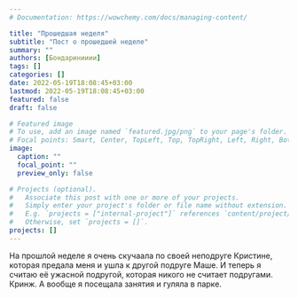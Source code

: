 ```yaml
---
# Documentation: https://wowchemy.com/docs/managing-content/

title: "Прошедшая неделя"
subtitle: "Пост о прошедшей неделе"
summary: ""
authors: [Бондаринииии]
tags: []
categories: []
date: 2022-05-19T18:08:45+03:00
lastmod: 2022-05-19T18:08:45+03:00
featured: false
draft: false

# Featured image
# To use, add an image named `featured.jpg/png` to your page's folder.
# Focal points: Smart, Center, TopLeft, Top, TopRight, Left, Right, BottomLeft, Bottom, BottomRight.
image:
  caption: ""
  focal_point: ""
  preview_only: false

# Projects (optional).
#   Associate this post with one or more of your projects.
#   Simply enter your project's folder or file name without extension.
#   E.g. `projects = ["internal-project"]` references `content/project/deep-learning/index.md`.
#   Otherwise, set `projects = []`.
projects: []
---
```


На прошлой неделе я очень скучаала по своей неподруге Кристине, которая предала меня и ушла к другой подруге Маше. И теперь я считаю её ужасной подругой, которая никого не считает подругами. Кринж. А вообще я посещала занятия и гуляла в парке.
